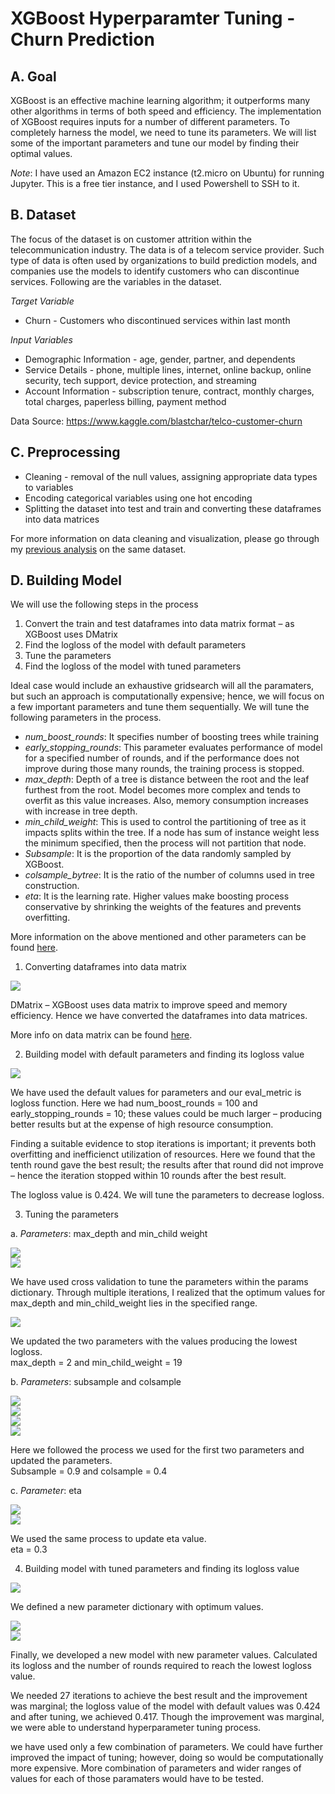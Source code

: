 # XGBoost Hyperparamter Tuning - Churn Prediction

## A. Goal
XGBoost is an effective machine learning algorithm; it outperforms many other algorithms in terms of both speed and efficiency. The implementation of XGBoost requires inputs for a number of different parameters. To completely harness the model, we need to tune its parameters. We will list some of the important parameters and tune our model by finding their optimal values. 

*Note*: I have used an Amazon EC2 instance (t2.micro on Ubuntu) for running Jupyter. This is a free tier instance, and I used Powershell to SSH to it.

## B. Dataset
The focus of the dataset is on customer attrition within the telecommunication industry. The data is of a telecom service provider. Such type of data is often used by organizations to build prediction models, and companies use the models to identify customers who can discontinue services. Following are the variables in the dataset.

*Target Variable*  
- Churn - Customers who discontinued services within last month

*Input Variables*  
- Demographic Information - age, gender, partner, and dependents  
- Service Details - phone, multiple lines, internet, online backup, online security, tech support, device protection, and streaming  
- Account Information - subscription tenure, contract, monthly charges, total charges, paperless billing, payment method  

Data Source: https://www.kaggle.com/blastchar/telco-customer-churn

## C. Preprocessing
- Cleaning - removal of the null values, assigning appropriate data types to variables  
- Encoding categorical variables using one hot encoding  
- Splitting the dataset into test and train and converting these dataframes into data matrices  

For more information on data cleaning and visualization, please go through my [previous analysis](https://github.com/Nickssingh/Churn-Prediction-Model-Telecommunication) on the same dataset.  

## D. Building Model

We will use the following steps in the process  
1.	Convert the train and test dataframes into data matrix format – as XGBoost uses DMatrix
2.	Find the logloss of the model with default parameters
3.	Tune the parameters
4.	Find the logloss of the model with tuned parameters  

Ideal case would include an exhaustive gridsearch will all the paramaters, but such an approach is computationally expensive; hence, we will focus on a few important parameters and tune them sequentially. We will tune the following parameters in the process.  
-	*num_boost_rounds*: It specifies number of boosting trees while training
-	*early_stopping_rounds*: This parameter evaluates performance of model for a specified number of rounds, and if the performance does not improve during those many rounds, the training process is stopped.
-	*max_depth*: Depth of a tree is distance between the root and the leaf furthest from the root. Model becomes more complex and tends to overfit as this value increases. Also, memory consumption increases with increase in tree depth.
-	*min_child_weight*: This is used to control the partitioning of tree as it impacts splits within the tree. If a node has sum of instance weight less the minimum specified, then the process will not partition that node. 
-	*Subsample*: It is the proportion of the data randomly sampled by XGBoost. 
-	*colsample_bytree*: It is the ratio of the number of columns used in tree construction. 
-	*eta*: It is the learning rate. Higher values make boosting process conservative by shrinking the weights of the features and prevents overfitting.

More information on the above mentioned and other parameters can be found [here](https://xgboost.readthedocs.io/en/latest/parameter.html).  

1. Converting dataframes into data matrix   

![](Hyperparameter_tuning_images/DMatrix.png)

DMatrix – XGBoost uses data matrix to improve speed and memory efficiency. Hence we have converted the dataframes into data matrices. 

More info on data matrix can be found [here](https://xgboost.readthedocs.io/en/latest/python/python_api.html).  

2. Building model with default parameters and finding its logloss value  

![](Hyperparameter_tuning_images/Model_default_params.png)  

We have used the default values for parameters and our eval_metric is logloss function. Here we had num_boost_rounds = 100 and early_stopping_rounds = 10; these values could be much larger – producing better results but at the expense of high resource consumption.  

Finding a suitable evidence to stop iterations is important; it prevents both overfitting and inefficienct utilization of resources. Here we found that the tenth round gave the best result; the results after that round did not improve – hence the iteration stopped within 10 rounds after the best result.  

The logloss value is 0.424. We will tune the parameters to decrease logloss.  

3. Tuning the parameters  

a. *Parameters*: max_depth and min_child weight  

![](Hyperparameter_tuning_images/max_depth_gridsearch.png)  
![](Hyperparameter_tuning_images/max_depth_output.png)  

We have used cross validation to tune the parameters within the params dictionary. Through multiple iterations, I realized that the optimum values for max_depth and min_child_weight lies in the specified range.  

![](Hyperparameter_tuning_images/max_depth_update.png)  

We updated the two parameters with the values producing the lowest logloss.  
max_depth = 2 and min_child_weight = 19  

b. *Parameters*: subsample and colsample  

![](Hyperparameter_tuning_images/subsample_gridsearch_output.png)  
![](Hyperparameter_tuning_images/subsample_output1.png)  
![](Hyperparameter_tuning_images/subsample_output2.png)  
![](Hyperparameter_tuning_images/subsample_update.png)  

Here we followed the process we used for the first two parameters and updated the parameters.  
Subsample = 0.9 and colsample = 0.4  

c. *Parameter*: eta

![](Hyperparameter_tuning_images/eta_gridsearch.png)  
![](Hyperparameter_tuning_images/eta_update.png)  

We used the same process to update eta value.  
eta = 0.3  

4.	Building model with tuned parameters and finding its logloss value  

![](Hyperparameter_tuning_images/new_params.png)  

We defined a new parameter dictionary with optimum values.  

![](Hyperparameter_tuning_images/new_model.png)  
![](Hyperparameter_tuning_images/new_model_output.png)  

Finally, we developed a new model with new parameter values. Calculated its logloss and the number of rounds required to reach the lowest logloss value.  

We needed 27 iterations to achieve the best result and the improvement was marginal; the logloss value of the model with default values was 0.424 and after tuning, we achieved 0.417. Though the improvement was marginal, we were able to understand hyperparameter tuning process.  

we have used only a few combination of parameters. We could have further improved the impact of tuning; however, doing so would be computationally more expensive. More combination of parameters and wider ranges of values for each of those paramaters would have to be tested.   
